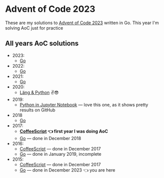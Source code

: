 # Advent of Code 2023

These are my solutions to [Advent of Code 2023](https://adventofcode.com/2023) written in Go.
This year I'm solving AoC just for practice

## All years AoC solutions

* 2023:
  * [Go](https://github.com/metalim/adventofcode.2023.go)
* 2022:
  * [Go](https://github.com/metalim/adventofcode.2022.go)
* 2021:
  * [Go](https://github.com/metalim/adventofcode.2021.go)
* 2020:
  * [Läng & Python](https://github.com/metalim/adventofcode.2020.lang) ✌😎
* 2019:
  * [Python in Jupyter Notebook](https://github.com/metalim/adventofcode.2019.python) — love this one, as it shows pretty results on GitHub
* 2018
  * [Go](https://github.com/metalim/adventofcode.2018.go)
* 2017:
  * **[CoffeeScript](https://github.com/metalim/adventofcode.2017.coffee) 👈 first year I was doing AoC**
  * [Go](https://github.com/metalim/adventofcode.2017.go) — done in December 2018
* 2016:
  * [CoffeeScript](https://github.com/metalim/adventofcode.2016.coffee) — done in December 2017
  * [Go](https://github.com/metalim/adventofcode.2016.go) — done in January 2019, incomplete
* 2015:
  * [CoffeeScript](https://github.com/metalim/adventofcode.2015.coffee) — done in December 2017
  * [Go](https://github.com/metalim/adventofcode.2015.go) — done in December 2023 👈 you are here
